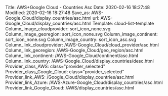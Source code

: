 Title: AWS+Google Cloud - Countries Asc
Date: 2020-02-16 18:27:48
Modified: 2020-02-16 18:27:48
Save_as: AWS-Google_Cloud/display_countries/asc.html
url: AWS-Google_Cloud/display_countries/asc.html
Template: cloud-list-template
Column_image_cloudprovider: sort_icon_none.svg
Column_image_georegion: sort_icon_none.svg
Column_image_continent: sort_icon_none.svg
Column_image_country: sort_icon_asc.svg
Column_link_cloudprovider: /AWS-Google_Cloud/cloud_provider/asc.html
Column_link_georegion: /AWS-Google_Cloud/geo_region/asc.html
Column_link_continent: /AWS-Google_Cloud/continent/asc.html
Column_link_country: /AWS-Google_Cloud/display_countries/desc.html
Provider_class_AWS: class="provider_selected"
Provider_class_Google_Cloud: class="provider_selected"
Provider_link_AWS: /Google_Cloud/display_countries/asc.html
Provider_link_Azure: /AWS-Azure-Google_Cloud/display_countries/asc.html
Provider_link_Google_Cloud: /AWS/display_countries/asc.html